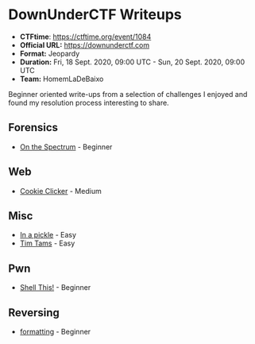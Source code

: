 # DownUnderCTF Writeups

- **CTFtime**: https://ctftime.org/event/1084
- **Official URL:** https://downunderctf.com
- **Format:** Jeopardy
- **Duration:** Fri, 18 Sept. 2020, 09:00 UTC - Sun, 20 Sept. 2020, 09:00 UTC
- **Team:** HomemLaDeBaixo

Beginner oriented write-ups from a selection of challenges I enjoyed and found my resolution process interesting to share.

## Forensics

- [On the Spectrum](./forensics/on-the-spectrum) - Beginner

## Web

- [Cookie Clicker](./web/cookie-clicker/) - Medium

## Misc

- [In a pickle](./misc/in-a-pickle) - Easy
- [Tim Tams](./misc/tim-tams) - Easy

## Pwn

- [Shell This!](./pwn/shell-this/) - Beginner

## Reversing

- [formatting](./reversing/formatting/) - Beginner